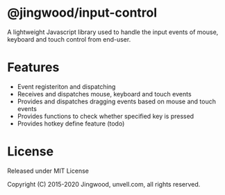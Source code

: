 
# @jingwood/input-control

A lightweight Javascript library used to handle the input events of mouse, keyboard and touch control from end-user.

# Features

- Event registeriton and dispatching
- Receives and dispatches mouse, keyboard and touch events
- Provides and dispatches dragging events based on mouse and touch events
- Provides functions to check whether specified key is pressed
- Provides hotkey define feature (todo)

# License

Released under MIT License

Copyright (C) 2015-2020 Jingwood, unvell.com, all rights reserved.
